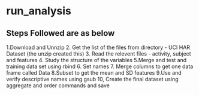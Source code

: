 # run_analysis
## Steps Followed are as below
1.Download and Unnzip
2. Get the list of the files from directory - UCI HAR Dataset (the unzip created this)
3. Read the relevent files - activity, subject and features
4. Study the structure of the variables
5.Merge and test and training data set using rbind
6. Set names
7. Merge columns to get one data frame called Data
8.Subset to get the mean and SD features
9.Use and verify descriptive names using gsub
10, Create the final dataset using aggregate and order commands and save


